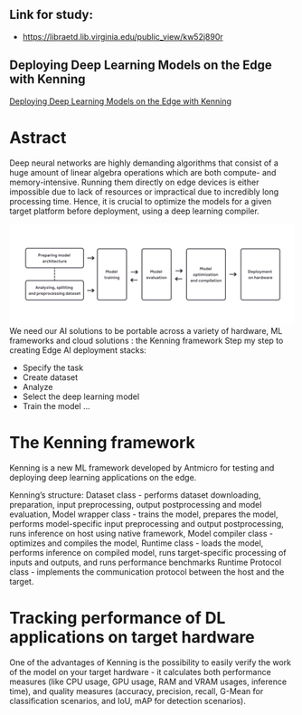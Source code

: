 ## Link for study: 
- https://libraetd.lib.virginia.edu/public_view/kw52j890r

## Deploying Deep Learning Models on the Edge with Kenning

[Deploying Deep Learning Models on the Edge with Kenning](https://riscv.org/news/2021/06/deploying-deep-learning-models-on-the-edge-with-kenning/)

# Astract
Deep neural networks are highly demanding algorithms that consist of a huge amount of linear algebra operations which are both compute- and memory-intensive. Running them directly on edge devices is either impossible due to lack of resources or impractical due to incredibly long processing time. Hence, it is crucial to optimize the models for a given target platform before deployment, using a deep learning compiler.

![Alt text](https://github.com/illubaby/Optimization_RISC-V/blob/main/Background/Examine%20ML%20on%20EdgeAI%20and%20RISC-V/picture/edge-ai-development-flow.png)
We need our AI solutions to be portable across a variety of hardware, ML frameworks and cloud solutions :  the Kenning framework
Step my step to creating Edge AI deployment stacks:
- Specify the task
- Create dataset
- Analyze
- Select the deep learning model
- Train the model 
  ...
# The Kenning framework 
Kenning is a new ML framework developed by Antmicro for testing and deploying deep learning applications on the edge. 

Kenning’s structure:
Dataset class - performs dataset downloading, preparation, input preprocessing, output postprocessing and model evaluation,
Model wrapper class - trains the model, prepares the model, performs model-specific input preprocessing and output postprocessing, runs inference on host using native framework,
Model compiler class - optimizes and compiles the model,
Runtime class - loads the model, performs inference on compiled model, runs target-specific processing of inputs and outputs, and runs performance benchmarks
Runtime Protocol class - implements the communication protocol between the host and the target.
# Tracking performance of DL applications on target hardware
One of the advantages of Kenning is the possibility to easily verify the work of the model on your target hardware - it calculates both performance measures (like CPU usage, GPU usage, RAM and VRAM usages, inference time), and quality measures (accuracy, precision, recall, G-Mean for classification scenarios, and IoU, mAP for detection scenarios).